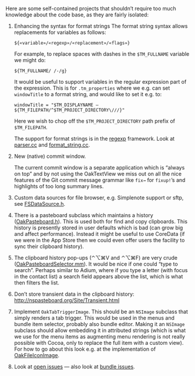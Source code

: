 Here are some self-contained projects that shouldn’t require too much knowledge about the code base, as they are fairly isolated:

1.	Enhancing the syntax for format strings 
	The format string syntax allows replacements for variables as follows:

		${«variable»/«regexp»/«replacement»/«flags»}

	For example, to replace spaces with dashes in the `$TM_FULLNAME` variable we might do:

		${TM_FULLNAME/ /-/g}

	It would be useful to support variables in the regular expression part of the expression. This is for `.tm_properties` where we e.g. can set `windowTitle` to a format string, and would like to set it e.g. to:

		windowTitle = "$TM_DISPLAYNAME — ${TM_FILEPATH/^$TM_PROJECT_DIRECTORY\///}"

	Here we wish to chop off the `$TM_PROJECT_DIRECTORY` path prefix of `$TM_FILEPATH`.

	The support for format strings is in the [regexp][] framework. Look at [parser.cc][] and [format_string.cc][].

2.	New (native) commit window.

	The current commit window is a separate application which is “always on top” and by not using the OakTextView we miss out on all the nice features of the Git commit message grammar like `fix→` for `fixup!`’s and highlights of too long summary lines.

6.	Custom data sources for file browser, e.g. Simplenote support or sftp, see [FSDataSource.h][].

7.  There is a pasteboard subclass which maintains a history ([OakPasteboard.h][]). This is used both for find and copy clipboards. This history is presently stored in user defaults which is bad (can grow big and affect performance). Instead it might be useful to use CoreData (if we were in the App Store then we could even offer users the facility to sync their clipboard history).

8.  The clipboard history pop-ups (⌃⌥⌘V and ⌃⌥⌘F) are very crude ([OakPasteboardSelector.mm][]). It would be nice if one could “type to search”. Perhaps similar to Adium, where if you type a letter (with focus in the contact list) a search field appears above the list, which is what then filters the list.

9.  Don’t store transient data in the clipboard history: <http://nspasteboard.org/Site/Transient.html>

12. Implement `OakTabTriggerImage`. This should be an `NSImage` subclass that simply renders a tab trigger. This would be used in the menus and bundle item selector, probably also bundle editor. Making it an `NSImage` subclass should allow embedding it in attributed strings (which is what we use for the menu items as augmenting menu rendering is not really possible with Cocoa, only to replace the full item with a custom view). For how to go about this look e.g. at the implementation of [OakFileIconImage][].

13. Look at [open issues][] — also look at [bundle issues][].

[regexp]:           https://github.com/textmate/textmate/tree/master/Frameworks/regexp
[parser.cc]:        https://github.com/textmate/textmate/blob/master/Frameworks/regexp/src/parser.cc
[format_string.cc]: https://github.com/textmate/textmate/blob/master/Frameworks/regexp/src/format_string.cc
[FSDataSource.h]:   https://github.com/textmate/textmate/blob/master/Frameworks/OakFileBrowser/src/io/FSDataSource.h
[OakPasteboard.h]:  https://github.com/textmate/textmate/blob/master/Frameworks/OakAppKit/src/OakPasteboard.h
[OakPasteboardSelector.mm]: https://github.com/textmate/textmate/blob/master/Frameworks/OakAppKit/src/OakPasteboardSelector.mm
[open issues]:      https://github.com/textmate/textmate/issues
[bundle issues]:    https://github.com/organizations/textmate/dashboard/issues
[OakFileIconImage]: https://github.com/textmate/textmate/blob/master/Frameworks/OakAppKit/src/OakFileIconImage.mm
